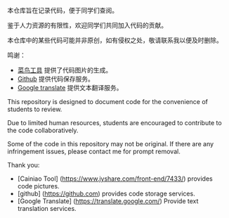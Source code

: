 本仓库旨在记录代码，便于同学们查阅。

鉴于人力资源的有限性，欢迎同学们共同加入代码的贡献。

本仓库中的某些代码可能并非原创，如有侵权之处，敬请联系我以便及时删除。

鸣谢：
- [菜鸟工具](https://www.jyshare.com/front-end/7433/) 提供了代码图片的生成。
- [Github](https://github.com) 提供代码保存服务。
- [Google translate](https://translate.google.com/) 提供文本翻译服务。

This repository is designed to document code for the convenience of students to review.

Due to limited human resources, students are encouraged to contribute to the code collaboratively.

Some of the code in this repository may not be original. If there are any infringement issues, please contact me for prompt removal.

Thank you:
- [Cainiao Tool] (https://www.jyshare.com/front-end/7433/) provides code pictures.
- [github] (https://github.com) provides code storage services.
- [Google Translate] (https://translate.google.com/) Provide text translation services.